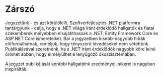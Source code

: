 # Zárszó

Jegyzetünk - és azt körülölelő, Szoftverfejlesztés .NET platformra tantárgyunk - célja, hogy a .NET világa iránt érdeklődő hallgatók és fiatal szakemberek mélyebben elsajátíthassák a .NET, Entity Framework Core és ASP.NET Core ismereteiket.
Bár a jegyzetben kisebb-nagyobb hibák előfordulhatnak, reméljük, hogy tényszerű tévedéseket nem vétettünk.
Publikálásával szeretnénk, ha a .NET iránt érdeklődők nagyobb köre lelné örömét abban, hogy elmélyülhet e lenyűgöző ökoszisztémában.

A jegyzet publikálását korábbi hallgatóink eredményei, sikerei is nagyban inspirálták.
